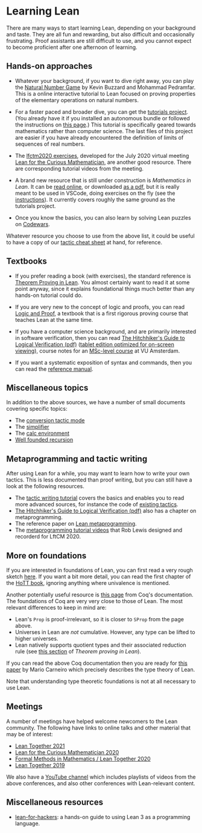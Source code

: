 # Learning Lean

There are many ways to start learning Lean, depending on your background and
taste. They are all fun and rewarding, but also difficult and
occasionally frustrating. Proof assistants are still difficult to use,
and you cannot expect to become proficient after one afternoon of
learning.

## Hands-on approaches

* Whatever your background, if you want to dive right away, you can play the
  [Natural Number Game](https://www.ma.imperial.ac.uk/~buzzard/xena/natural_number_game/)
  by Kevin Buzzard and Mohammad Pedramfar. This is a online interactive tutorial to Lean
  focused on proving properties of the elementary operations on natural numbers.

* For a faster paced and broader dive, you can get the
  [tutorials project](https://github.com/leanprover-community/tutorials).
  (You already have it if you installed an autonomous bundle or
  followed the instructions on [this page](install/project.html).)
  This tutorial is specifically geared towards mathematics rather than
  computer science. The last files of this project are easier if you have
  already encountered the definition of limits of sequences of real
  numbers.

* The [lfctm2020 exercises](https://github.com/leanprover-community/lftcm2020),
  developed for the July 2020 virtual meeting
  [Lean for the Curious Mathematician](https://leanprover-community.github.io/lftcm2020/),
  are another good resource. There are corresponding tutorial videos from the meeting.

* A brand new resource that is still under construction is
  *Mathematics in Lean*.
  It can be [read online](https://leanprover-community.github.io/mathematics_in_lean/),
  or downloaded [as a pdf](https://leanprover-community.github.io/mathematics_in_lean/mathematics_in_lean.pdf),
  but it is really meant to be used in VSCode, doing exercises
  on the fly (see the [instructions](https://leanprover-community.github.io/mathematics_in_lean/introduction.html#getting-started)).
  It currently covers roughly the same ground as the tutorials project.

* Once you know the basics, you can also learn by solving Lean puzzles
  on [Codewars](https://www.codewars.com/?language=lean).

Whatever resource you choose to use from the above list, it could
be useful to have a copy of our [tactic cheat sheet](img/lean-tactics.pdf)
at hand, for reference.

## Textbooks

* If you prefer reading a book (with exercises), the standard reference is
  [Theorem Proving in Lean](https://leanprover.github.io/theorem_proving_in_lean/).
  You almost certainly want to read it at some point anyway, since it
  explains foundational things much better than any hands-on tutorial
  could do.

* If you are very new to the concept of logic and proofs, you can read
  [Logic and Proof](https://leanprover.github.io/logic_and_proof/),
  a textbook that is a first rigorous proving course that teaches Lean at the same time.

* If you have a computer science background, and are primarily interested
  in software verification, then you can read
  [The Hitchhiker's Guide to Logical Verification (pdf)](https://github.com/blanchette/logical_verification_2021/raw/main/hitchhikers_guide.pdf) ([tablet edition optimized for on-screen viewing](https://github.com/blanchette/logical_verification_2021/raw/main/hitchhikers_guide_tablet.pdf)),
  course notes for an [MSc-level course](https://lean-forward.github.io/logical-verification/2021/) at VU Amsterdam.

* If you want a systematic exposition of syntax and commands, then you
  can read the [reference manual](https://leanprover.github.io/reference/).

## Miscellaneous topics

In addition to the above sources, we have a number of small documents
covering specific topics:

* The [conversion tactic mode](extras/conv.html)
* The [simplifier](extras/simp.html)
* The [calc environment](extras/calc.html)
* [Well founded recursion](extras/well_founded_recursion.html)

## Metaprogramming and tactic writing

After using Lean for a while, you may want to learn how to write your
own tactics. This is less documented than proof writing, but you can
still have a look at the following resources.

* The [tactic writing tutorial](extras/tactic_writing.html)
  covers the basics and enables you to read more advanced sources, for instance
  the code of
  [existing tactics](https://leanprover-community.github.io/mathlib_docs/tactics.html).
* [The Hitchhiker's Guide to Logical Verification (pdf)](https://github.com/blanchette/logical_verification_2021/raw/main/hitchhikers_guide.pdf) also has a chapter on metaprogramming.
* The reference paper on
  [Lean metaprogramming](https://leanprover.github.io/papers/tactic.pdf).
* The [metaprogramming tutorial videos](https://www.youtube.com/watch?v=o6oUjcE6Nz4&list=PLlF-CfQhukNnq2kDCw2P_vI5AfXN7egP2) that Rob Lewis designed and recorderd for LftCM 2020.

## More on foundations

If you are interested in foundations of Lean, you can first read a
very rough sketch
[here](https://leanprover-community.github.io/lean-perfectoid-spaces/type_theory.html).
If you want a bit more detail, you can read the first chapter
of the [HoTT book](https://homotopytypetheory.org/book/), ignoring
anything where univalence is mentioned.

Another potentially useful resource is
[this page](https://coq.github.io/doc/master/refman/language/cic.html)
from Coq's documentation. The foundations of Coq are very very close to
those of Lean. The most relevant differences to keep in mind are:
* Lean's `Prop` is proof-irrelevant, so it is closer to `SProp` from the
  page above.
* Universes in Lean are *not* cumulative. However, any type can be lifted
  to higher universes.
* Lean natively supports quotient types and their associated reduction
  rule (see [this
  section](https://leanprover.github.io/theorem_proving_in_lean/axioms_and_computation.html#quotients)
  of *Theorem proving in Lean*).

If you can read the above Coq documentation then you are ready for
[this paper](https://github.com/digama0/lean-type-theory/releases) by
Mario Carneiro which precisely describes the type theory of Lean.

Note that understanding type theoretic foundations is not at all necessary
to use Lean.

## Meetings

A number of meetings have helped welcome newcomers to the Lean community.
The following have links to online talks and other material that may
be of interest:
* [Lean Together 2021](https://leanprover-community.github.io/lt2021/)
* [Lean for the Curious Mathematician 2020](https://leanprover-community.github.io/lftcm2020/)
* [Formal Methods in Mathematics / Lean Together 2020](https://www.andrew.cmu.edu/user/avigad/meetings/fomm2020/)
* [Lean Together 2019](https://lean-forward.github.io/lean-together/2019/)

We also have a [YouTube channel](https://www.youtube.com/channel/UCWe5B7Ikr0AI9727doEUxPg/playlists)
which includes playlists of videos from the above conferences, and also other conferences with Lean-relevant content.

## Miscellaneous resources
* [lean-for-hackers](https://agentultra.github.io/lean-for-hackers/):
  a hands-on guide to using Lean 3 as a programming language.
